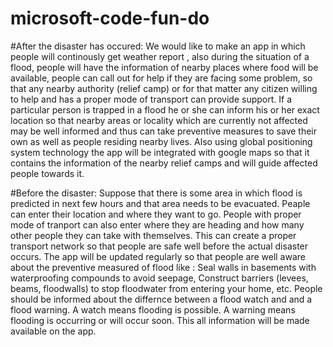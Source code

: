# microsoft-code-fun-do
#After the disaster has occured:
We would like to make an app in which people will continously get weather report , also during the situation of a flood, people 
will have the information of nearby places where food will be available, people can call out for help if they are facing
some problem, so that any nearby authority (relief camp) or for that matter any citizen willing to help and has a proper mode
of transport can provide support. 
If a particular person is trapped in a flood he or she can inform his or her exact location so that nearby areas or locality
which are currently not affected may be well informed and thus can take preventive measures to save their own as well as people
residing nearby lives.
Also using global positioning system technology the app will be integrated with google maps so that it contains the
information of the nearby relief camps and will guide affected people towards it.

#Before the disaster:
Suppose that there is some area in which flood is predicted in next few hours and that area needs to be evacuated.
Peaple can enter their location and where they want to go. People with proper mode of tranport can also enter where they are heading and how many other people they can take with themselves. This can create a proper transport network so that people are safe well before the actual disaster occurs.
The app will be updated regularly so that people are well aware about the preventive measured of flood like :
Seal walls in basements with waterproofing compounds to avoid seepage, Construct barriers (levees, beams, floodwalls) to stop floodwater from entering your home, etc.
People should be informed about the differnce between a flood watch and and a flood warning. A watch means flooding is possible. A warning means flooding is occurring or will occur soon. This all information will be made available on the app.
